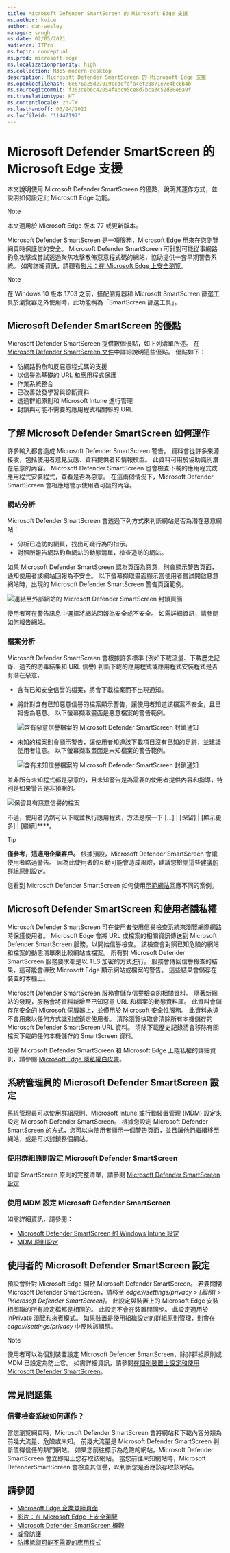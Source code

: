 ```yaml
---
title: Microsoft Defender SmartScreen 的 Microsoft Edge 支援
ms.author: kvice
author: dan-wesley
manager: srugh
ms.date: 02/05/2021
audience: ITPro
ms.topic: conceptual
ms.prod: microsoft-edge
ms.localizationpriority: high
ms.collection: M365-modern-desktop
description: Microsoft Defender SmartScreen 的 Microsoft Edge 支援
ms.openlocfilehash: 6e676a25d27019ccddfdfa4ef28871e7e4bc6b4b
ms.sourcegitcommit: f363ceb6c42054fabc95ce8d7bca3c52d80e6a9f
ms.translationtype: HT
ms.contentlocale: zh-TW
ms.lasthandoff: 03/24/2021
ms.locfileid: "11447197"
---
```

# <a name="microsoft-edge-support-for-microsoft-defender-smartscreen"></a>Microsoft Defender SmartScreen 的 Microsoft Edge 支援

本文說明使用 Microsoft Defender SmartScreen 的優點，說明其運作方式，並說明如何設定此 Microsoft Edge 功能。

> [!NOTE]
> 本文適用於 Microsoft Edge 版本 77 或更新版本。

Microsoft Defender SmartScreen 是一項服務，Microsoft Edge 用來在您瀏覽網頁時保護您的安全。 Microsoft Defender SmartScreen 可針對可能從事網路釣魚攻擊或嘗試透過聚焦攻擊散佈惡意程式碼的網站，協助提供一套早期警告系統。 如需詳細資訊，請觀看[影片：在 Microsoft Edge 上安全瀏覽](microsoft-edge-video-security-smartscreen.md)。

> [!NOTE]
> 在 Windows 10 版本 1703 之前，搭配瀏覽器和 Microsoft SmartScreen 篩選工具於瀏覽器之外使用時，此功能稱為「SmartScreen 篩選工具」。

## <a name="the-benefits-of-microsoft-defender-smartscreen"></a>Microsoft Defender SmartScreen 的優點

Microsoft Defender SmartScreen 提供數個優點，如下列清單所述。 在 [Microsoft Defender SmartScreen 文件](/windows/security/threat-protection/windows-defender-smartscreen/windows-defender-smartscreen-overview#benefits-of-windows-defender-smartscreen)中詳細說明這些優點。 優點如下：

- 防網路釣魚和反惡意程式碼的支援
- 以信譽為基礎的 URL 和應用程式保護
- 作業系統整合
- 已改善啟發學習與診斷資料
- 透過群組原則和 Microsoft Intune 進行管理
- 封鎖與可能不需要的應用程式相關聯的 URL

## <a name="understand-how-microsoft-defender-smartscreen-works"></a>了解 Microsoft Defender SmartScreen 如何運作

許多輸入都會造成 Microsoft Defender SmartScreen 警告。 資料會從許多來源接收，包括使用者意見反應、資料提供者和情報模型。 此資料可用於協助識別潛在惡意的內容。 Microsoft Defender SmartScreen 也會檢查下載的應用程式或應用程式安裝程式，查看是否為惡意。 在這兩個情況下，Microsoft Defender SmartScreen 會相應地警示使用者可疑的內容。

### <a name="site-analysis"></a>網站分析

Microsoft Defender SmartScreen 會透過下列方式來判斷網站是否為潛在惡意網站：

- 分析已造訪的網頁，找出可疑行為的指示。
- 對照所報告網路釣魚網站的動態清單，檢查造訪的網站。

如果 Microsoft Defender SmartScreen 認為頁面為惡意，則會顯示警告頁面，通知使用者該網站回報為不安全。 以下螢幕擷取畫面顯示當使用者嘗試開啟惡意網站時，出現的 Microsoft Defender SmartScreen 警告頁面範例。

![連結至外部網站的 Microsoft Defender SmartScreen 封鎖頁面](media/microsoft-edge-security-smartscreen/microsoft-edge-smartscreen-warning.png)

使用者可在警告訊息中選擇將網站回報為安全或不安全。 如需詳細資訊，請參閱[如何報告網站](/windows/security/threat-protection/windows-defender-smartscreen/windows-defender-smartscreen-set-individual-device#how-users-can-report-websites-as-safe-or-unsafe)。

### <a name="file-analysis"></a>檔案分析

Microsoft Defender SmartScreen 會根據許多標準 (例如下載流量、下載歷史記錄、過去的防毒結果和 URL 信譽) 判斷下載的應用程式或應用程式安裝程式是否有潛在惡意。

- 含有已知安全信譽的檔案，將會下載檔案而不出現通知。  
- 將針對含有已知惡意信譽的檔案顯示警告，讓使用者知道該檔案不安全，且已報告為惡意。 以下螢幕擷取畫面是惡意檔案的警告範例。

  ![含有惡意信譽檔案的 Microsoft Defender SmartScreen 封鎖通知](media/microsoft-edge-security-smartscreen/ms-edge-smartscreen-known-malicious.png)

- 未知的檔案則會顯示警告，讓使用者知道該下載項目沒有已知的足跡，並建議使用者注意。 以下螢幕擷取畫面是未知檔案的警告範例。

  ![含有未知信譽檔案的 Microsoft Defender SmartScreen 封鎖通知](media/microsoft-edge-security-smartscreen/ms-edge-smartscreen-unknown-malicious.png)

並非所有未知程式都是惡意的，且未知警告是為需要的使用者提供內容和指導，特別是如果警告是非預期的。

  ![保留具有惡意信譽的檔案](media/microsoft-edge-security-smartscreen/ms-edge-smartscreen-unknown-malicious-keep.png)

不過，使用者仍然可以下載並執行應用程式，方法是按一下 [...] | [保留] | [顯示更多] | [繼續]****。

> [!TIP]
> **僅參考，這適用企業客戶。** 根據預設，Microsoft Defender SmartScreen 會讓使用者略過警告。 因為此使用者的互動可能會造成風險，建議您檢閱這些[建議的群組原則設定](/windows/security/threat-protection/windows-defender-smartscreen/windows-defender-smartscreen-available-settings#recommended-group-policy-and-mdm-settings-for-your-organization)。

您看到 Microsoft Defender SmartScreen 如何使用[示範網站](https://demo.smartscreen.msft.net/)回應不同的案例。

## <a name="microsoft-defender-smartscreen-and-user-privacy"></a>Microsoft Defender SmartScreen 和使用者隱私權

Microsoft Defender SmartScreen 可在使用者使用信譽檢查系統來瀏覽網際網路時保護使用者。 Microsoft Edge 會將 URL 或檔案的相關資訊傳送到 Microsoft Defender SmartScreen 服務，以開始信譽檢查。 該檢查會對照已知危險的網站和檔案的動態清單來比較網站或檔案。 所有對 Microsoft Defender SmartScreen 服務要求都是以 TLS 加密的方式進行。 服務會傳回信譽檢查的結果，這可能會導致 Microsoft Edge 顯示網站或檔案的警告。 這些結果會儲存在裝置的本機上。

Microsoft Defender SmartScreen 服務會儲存信譽檢查的相關資料。 隨著新網站的發現，服務會將資料新增至已知惡意 URL 和檔案的動態資料庫。 此資料會儲存在安全的 Microsoft 伺服器上，並僅用於 Microsoft 安全性服務。 此資料永遠不會用來以任何方式識別或鎖定使用者。 清除瀏覽快取會清除所有本機儲存的 Microsoft Defender SmartScreen URL 資料。 清除下載歷史記錄將會移除有關檔案下載的任何本機儲存的 SmartScreen 資料。

如需 Microsoft Defender SmartScreen 和 Microsoft Edge 上隱私權的詳細資訊，請參閱 [Microsoft Edge 隱私權白皮書](/microsoft-edge/privacy-whitepaper#smartscreen)。

## <a name="microsoft-defender-smartscreen-setup-for-admins"></a>系統管理員的 Microsoft Defender SmartScreen 設定

系統管理員可以使用群組原則、Microsoft Intune 或行動裝置管理 (MDM) 設定來設定 Microsoft Defender SmartScreen。 根據您設定 Microsoft Defender SmartScreen 的方式，您可以向使用者顯示一個警告頁面，並且讓他們繼續移至網站，或是可以封鎖整個網站。

### <a name="microsoft-defender-smartscreen-set-up-using-group-policy"></a>使用群組原則設定 Microsoft Defender SmartScreen

如需 SmartScreen 原則的完整清單，請參閱 [Microsoft Defender SmartScreen 設定](./microsoft-edge-policies.md#smartscreen-settings)

### <a name="microsoft-defender-smartscreen-set-up-using-mdm"></a>使用 MDM 設定 Microsoft Defender SmartScreen

如需詳細資訊，請參閱：

- [Microsoft Defender SmartScreen 的 Windows Intune 設定](/mem/intune/protect/endpoint-protection-windows-10#windows-defender-smartscreen-settings)
- [MDM 原則設定](/mem/intune/protect/endpoint-protection-windows-10#windows-defender-smartscreen-settings)

## <a name="microsoft-defender-smartscreen-setup-for-users"></a>使用者的 Microsoft Defender SmartScreen 設定

預設會針對 Microsoft Edge 開啟 Microsoft Defender SmartScreen。 若要關閉 Microsoft Defender SmartScreen，請移至 *edge://settings/privacy > [服務] > [Microsoft Defender SmartScreen]*。 此設定與裝置上的 Microsoft Edge 安裝相關聯的所有設定檔都是相同的。 此設定不會在裝置間同步。 此設定適用於 InPrivate 瀏覽和來賓模式。 如果裝置是使用組織設定的群組原則管理，則會在 *edge://settings/privacy* 中反映該組態。

> [!NOTE]
> 使用者可以為個別裝置設定 Microsoft Defender SmartScreen，除非群組原則或 MDM 已設定為防止它。 如需詳細資訊，請參閱[在個別裝置上設定和使用 Microsoft Defender SmartScreen](/windows/security/threat-protection/windows-defender-smartscreen/windows-defender-smartscreen-set-individual-device)。

## <a name="frequently-asked-questions"></a>常見問題集

### <a name="how-does-the-reputation-check-system-work"></a>信譽檢查系統如何運作？

當您瀏覽網頁時，Microsoft Defender SmartScreen 會將網站和下載內容分類為前幾大流量、危險或未知。 前幾大流量是 Microsoft Defender SmartScreen 判斷值得信任的熱門網站。 如果您前往標示為危險的網站，Microsoft Defender SmartScreen 會立即阻止您存取該網站。 當您前往未知網站時，Microsoft DefenderSmartScreen 會檢查其信譽，以判斷您是否應該存取該網站。

## <a name="see-also"></a>請參閱

- [Microsoft Edge 企業登陸頁面](https://aka.ms/EdgeEnterprise)
- [影片：在 Microsoft Edge 上安全瀏覽](microsoft-edge-video-security-smartscreen.md)
- [Microsoft Defender SmartScreen 概觀](/windows/security/threat-protection/windows-defender-smartscreen/windows-defender-smartscreen-overview)
- [威脅防護](/windows/security/threat-protection/index)
- [防護抵禦可能不需要的應用程式](./microsoft-edge-potentially-unwanted-apps.md)